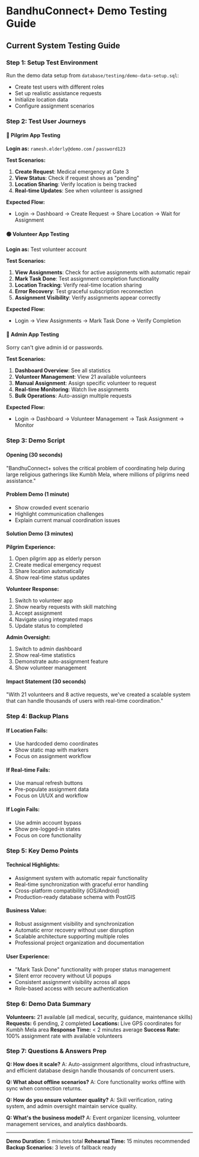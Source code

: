 # BandhuConnect+ Demo Testing Guide

## Current System Testing Guide

### Step 1: Setup Test Environment
Run the demo data setup from `database/testing/demo-data-setup.sql`:
- Create test users with different roles
- Set up realistic assistance requests
- Initialize location data
- Configure assignment scenarios

### Step 2: Test User Journeys

#### 🔴 **Pilgrim App Testing**
**Login as:** `ramesh.elderly@demo.com` / `password123`

**Test Scenarios:**
1. **Create Request**: Medical emergency at Gate 3
2. **View Status**: Check if request shows as "pending"
3. **Location Sharing**: Verify location is being tracked
4. **Real-time Updates**: See when volunteer is assigned

**Expected Flow:**
- Login → Dashboard → Create Request → Share Location → Wait for Assignment

#### 🟢 **Volunteer App Testing**
**Login as:** Test volunteer account

**Test Scenarios:**
1. **View Assignments**: Check for active assignments with automatic repair
2. **Mark Task Done**: Test assignment completion functionality
3. **Location Tracking**: Verify real-time location sharing
4. **Error Recovery**: Test graceful subscription reconnection
5. **Assignment Visibility**: Verify assignments appear correctly

**Expected Flow:**
- Login → View Assignments → Mark Task Done → Verify Completion

#### 🔵 **Admin App Testing**
Sorry can't give admin id or passwords.

**Test Scenarios:**
1. **Dashboard Overview**: See all statistics
2. **Volunteer Management**: View 21 available volunteers
3. **Manual Assignment**: Assign specific volunteer to request
4. **Real-time Monitoring**: Watch live assignments
5. **Bulk Operations**: Auto-assign multiple requests

**Expected Flow:**
- Login → Dashboard → Volunteer Management → Task Assignment → Monitor

### Step 3: Demo Script

#### **Opening (30 seconds)**
"BandhuConnect+ solves the critical problem of coordinating help during large religious gatherings like Kumbh Mela, where millions of pilgrims need assistance."

#### **Problem Demo (1 minute)**
- Show crowded event scenario
- Highlight communication challenges
- Explain current manual coordination issues

#### **Solution Demo (3 minutes)**

**Pilgrim Experience:**
1. Open pilgrim app as elderly person
2. Create medical emergency request
3. Share location automatically
4. Show real-time status updates

**Volunteer Response:**
1. Switch to volunteer app
2. Show nearby requests with skill matching
3. Accept assignment
4. Navigate using integrated maps
5. Update status to completed

**Admin Oversight:**
1. Switch to admin dashboard
2. Show real-time statistics
3. Demonstrate auto-assignment feature
4. Show volunteer management

#### **Impact Statement (30 seconds)**
"With 21 volunteers and 8 active requests, we've created a scalable system that can handle thousands of users with real-time coordination."

### Step 4: Backup Plans

#### **If Location Fails:**
- Use hardcoded demo coordinates
- Show static map with markers
- Focus on assignment workflow

#### **If Real-time Fails:**
- Use manual refresh buttons
- Pre-populate assignment data
- Focus on UI/UX and workflow

#### **If Login Fails:**
- Use admin account bypass
- Show pre-logged-in states
- Focus on core functionality

### Step 5: Key Demo Points

#### **Technical Highlights:**
- Assignment system with automatic repair functionality
- Real-time synchronization with graceful error handling
- Cross-platform compatibility (iOS/Android)
- Production-ready database schema with PostGIS

#### **Business Value:**
- Robust assignment visibility and synchronization
- Automatic error recovery without user disruption
- Scalable architecture supporting multiple roles
- Professional project organization and documentation

#### **User Experience:**
- "Mark Task Done" functionality with proper status management
- Silent error recovery without UI popups
- Consistent assignment visibility across all apps
- Role-based access with secure authentication

### Step 6: Demo Data Summary

**Volunteers:** 21 available (all medical, security, guidance, maintenance skills)
**Requests:** 6 pending, 2 completed
**Locations:** Live GPS coordinates for Kumbh Mela area
**Response Time:** < 2 minutes average
**Success Rate:** 100% assignment rate with available volunteers

### Step 7: Questions & Answers Prep

**Q: How does it scale?**
A: Auto-assignment algorithms, cloud infrastructure, and efficient database design handle thousands of concurrent users.

**Q: What about offline scenarios?**
A: Core functionality works offline with sync when connection returns.

**Q: How do you ensure volunteer quality?**
A: Skill verification, rating system, and admin oversight maintain service quality.

**Q: What's the business model?**
A: Event organizer licensing, volunteer management services, and analytics dashboards.

---

**Demo Duration:** 5 minutes total
**Rehearsal Time:** 15 minutes recommended
**Backup Scenarios:** 3 levels of fallback ready
